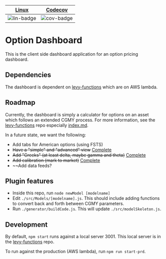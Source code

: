 | [Linux][lin-link] | [Codecov][cov-link] |
| :---------------: | :-----------------: |
| ![lin-badge]      | ![cov-badge]        |

[lin-badge]: https://travis-ci.org/phillyfan1138/option_dashboard.svg?branch=master "Travis build status"
[lin-link]:  https://travis-ci.org/phillyfan1138/option_dashboard "Travis build status"
[cov-badge]: https://codecov.io/gh/phillyfan1138/option_dashboard/branch/master/graph/badge.svg
[cov-link]:  https://codecov.io/gh/phillyfan1138/option_dashboard

# Option Dashboard

This is the client side dashboard application for an option pricing dashboard.

## Dependencies

The dashboard is dependent on [levy-functions](https://github.com/phillyfan1138/levy-functions) which are on AWS lambda.  


## Roadmap

Currently, the dashboard is simply a calculator for options on an asset which follows an extended CGMY process. For more information, see the [levy-functions](https://github.com/phillyfan1138/levy-functions) repo especially [index.md](https://github.com/phillyfan1138/levy-functions/blob/master/index.md).

In a future state, we want the following:

* Add tabs for American options (using FSTS)
* ~~Have a "simple" and "advanced" view~~ [Complete](https://github.com/phillyfan1138/option_dashboard/commit/5bba9ab7ed50cc03b20662591789d887fe4f066f)
* ~~Add "Greeks" (at least delta, maybe gamma and theta)~~ [Complete](https://github.com/phillyfan1138/option_dashboard/commit/c8a8174aea080c8d95d2ae76e74f5ed616accd42)
* ~~Add calibration (mark to market)~~ [Complete](https://github.com/phillyfan1138/option_dashboard/commit/607d51b93f45b5d75fe6e08ae758b5d38429d5d3)
* ~~Add data feeds?

## Plugin features

* Inside this repo, run `node newModel [modelname]`
* Edit `./src/Models/[modelname].js`.  This should include adding functions to convert back and forth between CGMY parameters.
* Run `./generator/buildCode.js`.  This will update `./src/modelSkeleton.js`.

## Development

By default, `npm start` runs against a local server 3001.  This local server is in the [levy-functions](https://github.com/phillyfan1138/levy-functions) repo.

To run against the production (AWS lambda), run `npm run start-prd`.
